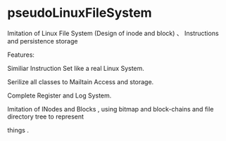 # pseudoLinuxFileSystem
Imitation of Linux File System (Design of inode and block) 、 Instructions and persistence storage

Features:

Similiar Instruction Set like a real Linux System.

Serilize all classes to Mailtain Access and storage.

Complete Register and Log System.

Imitation of INodes and Blocks , using bitmap and block-chains and file directory tree to represent
 
things .
